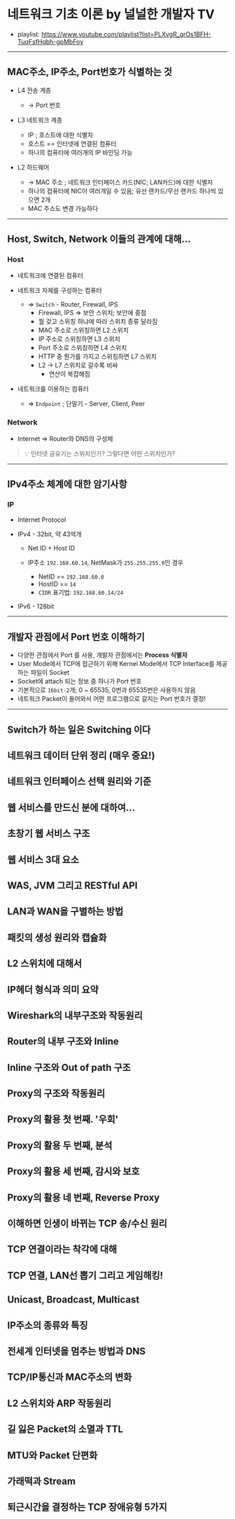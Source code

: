 # 네트워크 기초 이론 by 널널한 개발자 TV

- playlist: <https://www.youtube.com/playlist?list=PLXvgR_grOs1BFH-TuqFsfHqbh-gpMbFoy>

---

## MAC주소, IP주소, Port번호가 식별하는 것

- L4 전송 계층

  - → Port 번호

- L3 네트워크 계층

  - IP ; 호스트에 대한 식별자
  - 호스트 == 인터넷에 연결된 컴퓨터
  - 하나의 컴퓨터에 여러개의 IP 바인딩 가능

- L2 하드웨어

  - → MAC 주소 ; 네트워크 인터페이스 카드(NIC; LAN카드)에 대한 식별자
  - 하나의 컴퓨터에 NIC이 여러개일 수 있음; 유선 랜카드/무선 랜카드 하나씩 있으면 2개
  - MAC 주소도 변경 가능하다

---

## Host, Switch, Network 이들의 관계에 대해...

### Host

- 네트워크에 연결된 컴퓨터

- 네트워크 자체를 구성하는 컴퓨터

  - ⇒ `Switch` - Router, Firewall, IPS
    - Firewall, IPS ⇒ 보안 스위치; 보안에 중점
    - 뭘 갖고 스위칭 하냐에 따라 스위치 종류 달라짐
    - MAC 주소로 스위칭하면 L2 스위치
    - IP 주소로 스위칭하면 L3 스위치
    - Port 주소로 스위칭하면 L4 스위치
    - HTTP 중 뭔가를 가지고 스위칭하면 L7 스위치
    - L2 → L7 스위치로 갈수록 비싸
      - 연산이 복잡해짐

- 네트워크를 이용하는 컴퓨터

  - ⇒ `Endpoint` ; 단말기 - Server, Client, Peer

### Network

- Internet ⇒ Router와 DNS의 구성체

> 💡 인터넷 공유기는 스위치인가? 그렇다면 어떤 스위치인가?

---

## IPv4주소 체계에 대한 암기사항

### IP

- Internet Protocol

- IPv4 - 32bit, 약 43억개

  - Net ID + Host ID
  - IP주소 `192.168.60.14`, NetMask가 `255.255.255.0`인 경우

    - NetID == `192.168.60.0`
    - HostID == `14`
    - `CIDR` 표기법: `192.168.60.14/24`

- IPv6 - 128bit

---

## 개발자 관점에서 Port 번호 이해하기

- 다양한 관점에서 Port 를 사용, 개발자 관점에서는 **Process 식별자**
- User Mode에서 TCP에 접근하기 위해 Kernel Mode에서 TCP Interface를 제공하는 파일이 Socket
- Socket에 attach 되는 정보 중 하나가 Port 번호
- 기본적으로 `16bit-2`개; 0 ~ 65535, 0번과 65535번은 사용하지 않음
- 네트워크 Packet이 들어와서 어떤 프로그램으로 갈지는 Port 번호가 결정!

---

## Switch가 하는 일은 Switching 이다

## 네트워크 데이터 단위 정리 (매우 중요!)

## 네트워크 인터페이스 선택 원리와 기준

## 웹 서비스를 만드신 분에 대하여...

## 초창기 웹 서비스 구조

## 웹 서비스 3대 요소

## WAS, JVM 그리고 RESTful API

## LAN과 WAN을 구별하는 방법

## 패킷의 생성 원리와 캡슐화

## L2 스위치에 대해서

## IP헤더 형식과 의미 요약

## Wireshark의 내부구조와 작동원리

## Router의 내부 구조와 Inline

## Inline 구조와 Out of path 구조

## Proxy의 구조와 작동원리

## Proxy의 활용 첫 번째. '우회'

## Proxy의 활용 두 번째, 분석

## Proxy의 활용 세 번째, 감시와 보호

## Proxy의 활용 네 번째, Reverse Proxy

## 이해하면 인생이 바뀌는 TCP 송/수신 원리

## TCP 연결이라는 착각에 대해

## TCP 연결, LAN선 뽑기 그리고 게임해킹!

## Unicast, Broadcast, Multicast

## IP주소의 종류와 특징

## 전세계 인터넷을 멈추는 방법과 DNS

## TCP/IP통신과 MAC주소의 변화

## L2 스위치와 ARP 작동원리

## 길 잃은 Packet의 소멸과 TTL

## MTU와 Packet 단편화

## 가래떡과 Stream

## 퇴근시간을 결정하는 TCP 장애유형 5가지
